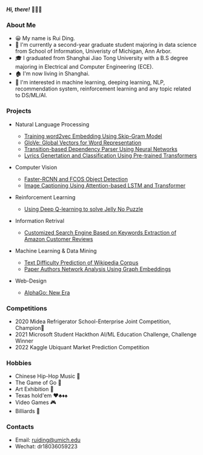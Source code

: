 ***Hi, there!*** :wave::wave::wave:

### About Me

- :grinning: My name is Rui Ding. 
- :school: ​I'm currently a second-year graduate student majoring in data science from School of Information, Univeristy of Michigan, Ann Arbor. 
- :mortar_board: I graduated from Shanghai Jiao Tong University with a B.S degree majoring in Electrical and Computer Engineering (ECE).
- :derelict_house: I'm now living in Shanghai.
- :dart: I'm interested in machine learning, deeping learning, NLP, recommendation system, reinforcement learning and any topic related to DS/ML/AI. 

### Projects
- Natural Language Processing
  - [Training word2vec Embedding Using Skip-Gram Model](https://github.com/strickland0702/word2vec)
  - [GloVe: Global Vectors for Word Representation](https://github.com/strickland0702/glove)
  - [Transition-based Dependency Parser Using Neural Networks](https://github.com/strickland0702/dependency-parser)
  - [Lyrics Genertation and Classification Using Pre-trained Transformers](https://github.com/strickland0702/lyrics-generation)
  

- Computer Vision
  - [Faster-RCNN and FCOS Object Detection](https://github.com/strickland0702/EECS598-008-DLCV/tree/main/A4)
  - [Image Captioning Using Attention-based LSTM and Transformer](https://github.com/strickland0702/EECS598-008-DLCV/tree/main/A5)
  
- Reinforcement Learning
  - [Using Deep Q-learning to solve Jelly No Puzzle](https://github.com/strickland0702/Jelly_no_puzzle)
  
- Information Retrival
  - [Customized Search Engine Based on Keywords Extraction of Amazon Customer Reviews](https://github.com/strickland0702/SI650_project)
  
- Machine Learning & Data Mining
  - [Text Difficulty Prediction of Wikipedia Corpus](https://github.com/strickland0702/Prediction_of_Text_Difficulty)
  - [Paper Authors Network Analysis Using Graph Embeddings](https://github.com/strickland0702/Paper_authorship_network_analysis)

- Web-Design
  - [AlphaGo: New Era](https://strickland0702.github.io/web-design-project-alphago/)

### Competitions

- 2020 Midea Refrigerator School-Enterprise Joint Competition, Champion:1st_place_medal:
- 2021 Microsoft Student Hackthon AI/ML Education Challenge, Challenge Winner
- 2022 Kaggle Ubiquant Market Prediction Competition

### Hobbies

- Chinese Hip-Hop Music :microphone:
- The Game of Go :thinking:
- Art Exhibition :art:
- Texas hold'em :hearts::clubs::diamonds::spades:
- Video Games :video_game:
- Billiards :8ball:

### Contacts

- Email: ruiding@umich.edu
- Wechat: dr18036059223
